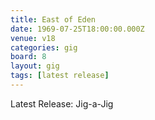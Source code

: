 ```yaml
---
title: East of Eden
date: 1969-07-25T18:00:00.000Z
venue: v18
categories: gig
board: 8
layout: gig
tags: [latest release]
---
```

Latest Release: Jig-a-Jig